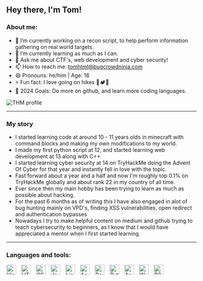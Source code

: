 ## Hey there, I'm Tom!

### About me:

- 🔭 I’m currently working on a recon script, to help perform information gathering on real world targets.
- 🌱 I’m currently learning as much as I can.
- 💬 Ask me about CTF's, web development and cyber security!
- 📫 How to reach me: tomhtml@bugcrowdninja.com
- 😄 Pronouns: he/him | Age: 16
- ⚡ Fun fact: I love going on hikes 🎒🏕️📸
- 🥅 2024 Goals: Do more on github, and learn more coding languages.

 <img src="https://tryhackme-badges.s3.amazonaws.com/tom.sh.png" alt="THM profile"> 

---
### My story

- I started learning code at around 10 - 11 years olds in minecraft with command blocks and making my own modifications to my world.
- I made my first python script at 12, and started learning web development at 13 along with C++
- I started learning cyber security at 14 on TryHackMe doing the Advent Of Cyber for that year and instantly fell in love with the topic.
- Fast forward about a year and a half and now I'm roughly top 0.1% on TryHackMe globally and about rank 22 in my country of all time.
- Ever since then my main hobby has been trying to learn as much as possible about hacking.
- For the past 6 months as of writing this I have also engaged in alot of bug hunting mainly on VPD's, finding XSS vulnerabilities, open redirect and authentication bypasses
- Nowadays I try to make helpful content on medium and github trying to teach cybersecurity to beginners, as I know that I would have appreciated a mentor when I first started learning.

 
---

### Languages and tools:
<img align="left" alt="Visual Studio Code" width="26px" src="https://cdn.jsdelivr.net/gh/devicons/devicon/icons/vscode/vscode-original.svg" style="padding-right:10px;" />
<img align="left" alt="HTML5" width="26px" src="https://cdn.jsdelivr.net/gh/devicons/devicon/icons/html5/html5-original.svg" style="padding-right:10px;" />
<img align="left" alt="CSS3" width="26px" src="https://cdn.jsdelivr.net/gh/devicons/devicon/icons/css3/css3-original.svg" style="padding-right:10px;" />
<img align="left" alt="JavaScript" width="26px" src="https://cdn.jsdelivr.net/gh/devicons/devicon/icons/javascript/javascript-original.svg" style="padding-right:10px;"/>
<img align="left" alt="Linux" width="26px" src="https://upload.wikimedia.org/wikipedia/commons/thumb/3/35/Tux.svg/506px-Tux.svg.png?20220320193426" style="padding-right:10px;" />
<img align="left" alt="Arch" width="26px" src="https://www.svgrepo.com/show/341619/arch-linux.svg" style="padding-right:10px;" />
<img align="left" alt="Bash" width="26px" src="https://upload.wikimedia.org/wikipedia/commons/thumb/2/20/Bash_Logo_black_and_white_icon_only.svg/210px-Bash_Logo_black_and_white_icon_only.svg.png" style="padding-right:10px;" />
<img align="left" alt="Python" width="26px" src="https://upload.wikimedia.org/wikipedia/commons/thumb/c/c3/Python-logo-notext.svg/1869px-Python-logo-notext.svg.png" style="padding-right:10px;"/>
<img align="left" alt="Arduino" width="26px" src="https://cdn.worldvectorlogo.com/logos/arduino-1.svg" style="padding-right:10px;" />
<img align="left" alt="WS" width="26px" src="https://cdn.icon-icons.com/icons2/1381/PNG/512/wireshark_94067.png" style="padding-right:10px;" />
<img align="left" alt="BS" width="26px" src="https://cdn4.iconfinder.com/data/icons/macaron-1/48/BurpSuite-512.png" style="padding-right:10px;" />

